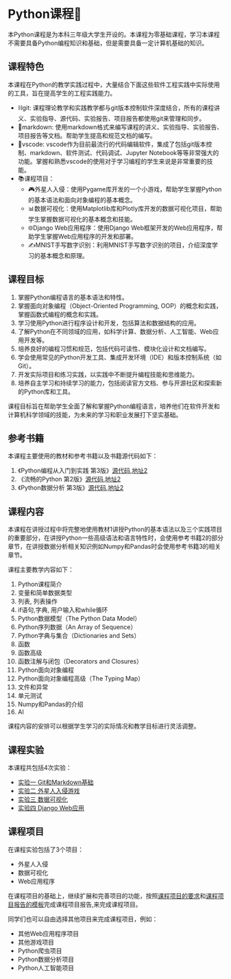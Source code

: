 # Python课程🐍

本Python课程是为本科三年级大学生开设的。本课程为零基础课程，学习本课程不需要具备Python编程知识和基础，但是需要具备一定计算机基础的知识。

## 课程特色

本课程在Python的教学实践过程中，大量结合下面这些软件工程实践中实际使用的工具，旨在提高学生的工程实践能力。

- ⛓️git: 课程理论教学和实践教学都与git版本控制软件深度结合，所有的课程讲义、实验指导、源代码、实验报告、项目报告都使用git来管理和同步。
- 📝markdown: 使用markdown格式来编写课程的讲义、实验指导、实验报告、项目报告等文档。帮助学生提高和规范文档的编写。
- 🧰vscode: vscode作为目前最流行的代码编辑软件，集成了包括git版本控制、markdown、软件测试、代码调试、Jupyter Notebook等等非常强大的功能。掌握和熟悉vscode的使用对于学习编程的学生来说是非常重要的技能。
- 📚课程项目：
  - 🎮外星人入侵：使用Pygame库开发的一个小游戏，帮助学生掌握Python的基本语法和面向对象编程的基本概念。
  - 📊数据可视化：使用Matplotlib库和Plotly库开发的数据可视化项目，帮助学生掌握数据可视化的基本概念和技能。
  - 🌐Django Web应用程序：使用Django Web框架开发的Web应用程序，帮助学生掌握Web应用程序的开发和部署。
  - ✍️MNIST手写数字识别：利用MNIST手写数字识别的项目，介绍深度学习的基本概念和原理。

## 课程目标

1. 掌握Python编程语言的基本语法和特性。
2. 掌握面向对象编程（Object-Oriented Programming, OOP）的概念和实践，掌握函数式编程的概念和实践。
3. 学习使用Python进行程序设计和开发，包括算法和数据结构的应用。
4. 了解Python在不同领域的应用，如科学计算、数据分析、人工智能、Web应用开发等。
5. 培养良好的编程习惯和规范，包括代码可读性、模块化设计和文档编写。
6. 学会使用常见的Python开发工具、集成开发环境（IDE）和版本控制系统（如Git）。
7. 开发实际项目和练习实践，以实践中不断提升编程技能和思维能力。
8. 培养自主学习和持续学习的能力，包括阅读官方文档、参与开源社区和探索新的Python库和工具。

课程目标旨在帮助学生全面了解和掌握Python编程语言，培养他们在软件开发和计算机科学领域的技能，为未来的学习和职业发展打下坚实基础。

## 参考书籍

本课程主要使用的教材和参考书籍以及书籍源代码如下：

1. 《Python编程从入门到实践 第3版》[源代码](https://github.com/ehmatthes/pcc_3e),[地址2](https://gitee.com/zj204/pcc_3e)
2. 《流畅的Python 第2版》[源代码](https://github.com/fluentpython/example-code-2e),[地址2](https://gitee.com/zj204/fluentpython-2e)
3. 《Python数据分析 第3版》[源代码](https://github.com/wesm/pydata-book),[地址2](https://gitee.com/zj204/pydata-book)

## 课程内容

本课程在讲授过程中将完整地使用教材1讲授Python的基本语法以及三个实践项目的重要部分，在讲授Python一些高级语法和语言特性时，会使用参考书籍2的部分章节，在讲授数据分析相关知识例如Numpy和Pandas时会使用参考书籍3的相关章节。

课程主要教学内容如下：

1. Python课程简介
2. 变量和简单数据类型
3. 列表, 列表操作
4. if语句,字典, 用户输入和while循环
5. Python数据模型（The Python Data Model）
6. Python序列数据（An Array of Sequence）
7. Python字典与集合（Dictionaries and Sets）
8. 函数
9. 函数高级
10. 函数注解与闭包（Decorators and Closures）
11. Python面向对象编程
12. Python面向对象编程高级（The Typing Map）
13. 文件和异常
14. 单元测试
15. Numpy和Pandas的介绍
16. AI

课程内容的安排可以根据学生学习的实际情况和教学目标进行灵活调整。

## 课程实验

本课程共包括4次实验：

- [实验一 Git和Markdown基础](./Experiments/experiment1.md)
- [实验二 外星人入侵游戏](./Experiments/experiment2.md)
- [实验三 数据可视化](./Experiments/experiment3.md)
- [实验四 Django Web应用](./Experiments/experiment4.md)

## 课程项目

在课程实验包括了3个项目：

- 外星人入侵
- 数据可视化
- Web应用程序

在课程项目的基础上，继续扩展和完善项目的功能，按照[课程项目的要求](./Projects/project_guide.md)和[课程项目报告的模板](./Projects/project_report.md)完成课程项目报告,来完成课程项目。

同学们也可以自由选择其他项目来完成课程项目，例如：

- 其他Web应用程序项目
- 其他游戏项目
- Python爬虫项目
- Python数据分析项目
- Python人工智能项目
